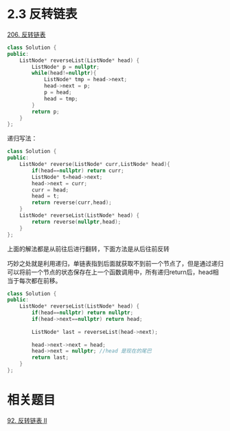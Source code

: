 # 2.3 反转链表

[206. 反转链表](https://leetcode.cn/problems/reverse-linked-list/)

```cpp
class Solution {
public:
    ListNode* reverseList(ListNode* head) {
        ListNode* p = nullptr;
        while(head!=nullptr){
            ListNode* tmp = head->next;
            head->next = p;
            p = head;
            head = tmp;
        }
        return p;
    }
};
```

递归写法：

```cpp
class Solution {
public:
    ListNode* reverse(ListNode* curr,ListNode* head){
        if(head==nullptr) return curr;
        ListNode* t=head->next;
        head->next = curr;
        curr = head;
        head = t;
        return reverse(curr,head);
    }
    ListNode* reverseList(ListNode* head) {
        return reverse(nullptr,head);
    }
};
```

上面的解法都是从前往后进行翻转，下面方法是从后往前反转

巧妙之处就是利用递归，单链表指到后面就获取不到前一个节点了，但是通过递归可以将前一个节点的状态保存在上一个函数调用中，所有递归return后，head相当于每次都在前移。

```cpp
class Solution {
public:
    ListNode* reverseList(ListNode* head) {
        if(head==nullptr) return nullptr;
        if(head->next==nullptr) return head;
  
        ListNode* last = reverseList(head->next);
  
        head->next->next = head;
        head->next = nullptr; //head 是现在的尾巴
        return last;
    }
};
```

# 相关题目

[92. 反转链表 II](https://leetcode.cn/problems/reverse-linked-list-ii/)